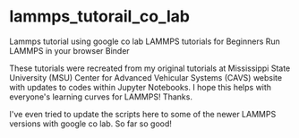 # lammps_tutorail_co_lab
Lammps tutorial using google co lab 
LAMMPS tutorials for Beginners
Run LAMMPS in your browser Binder

These tutorials were recreated from my original tutorials at Mississippi State University (MSU) Center for Advanced Vehicular Systems (CAVS) website with updates to codes within Jupyter Notebooks. I hope this helps with everyone's learning curves for LAMMPS! Thanks.


I've even tried to update the scripts here to some of the newer LAMMPS versions with google co lab. So far so good!


